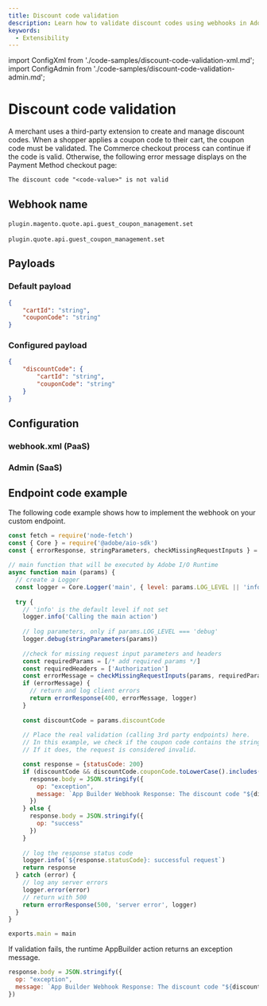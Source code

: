 ```yaml
---
title: Discount code validation
description: Learn how to validate discount codes using webhooks in Adobe Commerce.
keywords:
  - Extensibility
---
```


import ConfigXml from './code-samples/discount-code-validation-xml.md';
import ConfigAdmin from './code-samples/discount-code-validation-admin.md';

# Discount code validation

A merchant uses a third-party extension to create and manage discount codes. When a shopper applies a coupon code to their cart, the coupon code must be validated. The Commerce checkout process can continue if the code is valid. Otherwise, the following error message displays on the Payment Method checkout page:

`The discount code "<code-value>" is not valid`

## Webhook name

&#8203;<Edition name="paas" /> `plugin.magento.quote.api.guest_coupon_management.set`

&#8203;<Edition name="saas" /> `plugin.quote.api.guest_coupon_management.set`

## Payloads

<CodeBlock slots="heading, code" repeat="2" languages="JSON, JSON" />

### Default payload

```json
{
    "cartId": "string",
    "couponCode": "string"
}
```

### Configured payload

```json
{
    "discountCode": {
        "cartId": "string",
        "couponCode": "string"
    }
}
```

## Configuration

<TabsBlock orientation="horizontal" slots="heading, content" theme="light" repeat="2" />

### webhook.xml (PaaS)

<ConfigXml/>

### Admin (SaaS)

<ConfigAdmin/>

## Endpoint code example

The following code example shows how to implement the webhook on your custom endpoint.

```js
const fetch = require('node-fetch')
const { Core } = require('@adobe/aio-sdk')
const { errorResponse, stringParameters, checkMissingRequestInputs } = require('../utils')
 
// main function that will be executed by Adobe I/O Runtime
async function main (params) {
  // create a Logger
  const logger = Core.Logger('main', { level: params.LOG_LEVEL || 'info' })
 
  try {
    // 'info' is the default level if not set
    logger.info('Calling the main action')
 
    // log parameters, only if params.LOG_LEVEL === 'debug'
    logger.debug(stringParameters(params))
 
    //check for missing request input parameters and headers
    const requiredParams = [/* add required params */]
    const requiredHeaders = ['Authorization']
    const errorMessage = checkMissingRequestInputs(params, requiredParams, requiredHeaders)
    if (errorMessage) {
      // return and log client errors
      return errorResponse(400, errorMessage, logger)
    }
 
    const discountCode = params.discountCode
 
    // Place the real validation (calling 3rd party endpoints) here.
    // In this example, we check if the coupon code contains the string `test`.
    // If it does, the request is considered invalid.

    const response = {statusCode: 200}
    if (discountCode && discountCode.couponCode.toLowerCase().includes('test')) {
      response.body = JSON.stringify({
        op: "exception",
        message: `App Builder Webhook Response: The discount code "${discountCode.couponCode}" is not valid`
      })
    } else {
      response.body = JSON.stringify({
        op: "success"
      })
    }
 
    // log the response status code
    logger.info(`${response.statusCode}: successful request`)
    return response
  } catch (error) {
    // log any server errors
    logger.error(error)
    // return with 500
    return errorResponse(500, 'server error', logger)
  }
}

exports.main = main
```

If validation fails, the runtime AppBuilder action returns an exception message.

```js
response.body = JSON.stringify({
  op: "exception",
  message: `App Builder Webhook Response: The discount code "${discountCode.couponCode}" is not valid`
})
```
